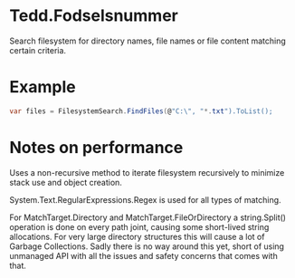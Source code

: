 # Tedd.Fodselsnummer
Search filesystem for directory names, file names or file content matching certain criteria.

# Example
```csharp
var files = FilesystemSearch.FindFiles(@"C:\", "*.txt").ToList();

```

# Notes on performance
Uses a non-recursive method to iterate filesystem recursively to minimize stack use and object creation. 

System.Text.RegularExpressions.Regex is used for all types of matching.

For MatchTarget.Directory and MatchTarget.FileOrDirectory a string.Split() operation is done on every path joint, causing some short-lived string allocations. For very large directory structures this will cause a lot of Garbage Collections. Sadly there is no way around this yet, short of using unmanaged API with all the issues and safety concerns that comes with that.
